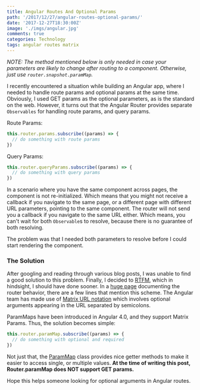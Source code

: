 ```yaml
---
title: Angular Routes And Optional Params
path: '/2017/12/27/angular-routes-optional-params/'
date: '2017-12-27T18:30:00Z'
image: './imgs/angular.jpg'
comments: true
categories: Technology
tags: angular routes matrix
---
```


<em>NOTE: The method mentioned below is only needed in case your parameters are likely to change after routing to a component.
Otherwise, just use `router.snapshot.paramMap`.</em>

I recently encountered a situation while building an Angular app, where I needed to handle route params and optional params at the same time. Obviously, I used GET params as the optional parameters, as is the standard on the web. However, it turns out that the Angular Router provides separate `Observables` for handling route params, and query params.

Route Params:

```js
this.router.params.subscribe((params) => {
  // do something with route params
})
```

Query Params:

```js
this.router.queryParams.subscribe((params) => {
  // do something with query params
})
```

In a scenario where you have the same component across pages, the component is not re-initialized. Which means that you might not receive a callback if you navigate to the same page, or a different page with different URL parameters, pointing to the same component. The router will not send you a callback if you navigate to the same URL either. Which means, you can't wait for both `Observable`s to resolve, because there is no guarantee of both resolving.

The problem was that I needed both parameters to resolve before I could start rendering the component.

### The Solution

After googling and reading through various blog posts, I was unable to find a good solution to this problem. Finally, I decided to [RTFM](https://en.wikipedia.org/wiki/RTFM), which in hindsight, I should have done sooner. In a [huge page](https://angular.io/guide/router) documenting the router behavior, there are a few lines that mention this scheme. The Angular team has made use of [Matrix URL notation](https://www.w3.org/DesignIssues/MatrixURIs.html) which involves optional arguments appearing in the URL separated by semicolons.

ParamMaps have been introduced in Angular 4.0, and they support Matrix Params. Thus, the solution becomes simple:

```js
this.router.paramMap.subscribe((params) => {
  // do something with optional and required
})
```

Not just that, the [ParamMap](https://angular.io/api/router/ParamMap) class provides nice getter methods to make it easier to access single, or multiple values. **At the time of writing this post, Router.paramMap does NOT support GET params.**

Hope this helps someone looking for optional arguments in Angular routes.
